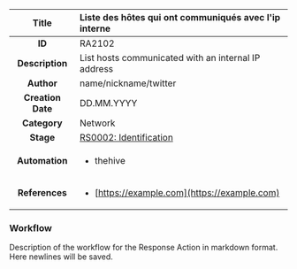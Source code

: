| Title                       | Liste des hôtes qui ont communiqués avec l'ip interne         |
|:---------------------------:|:--------------------|
| **ID**                      | RA2102            |
| **Description**             | List hosts communicated with an internal IP address   |
| **Author**                  | name/nickname/twitter        |
| **Creation Date**           | DD.MM.YYYY |
| **Category**                | Network      |
| **Stage**                   |[RS0002: Identification](../Response_Stages/RS0002.md)| 
| **Automation** |<ul><li>thehive</li></ul>|
| **References** |<ul><li>[https://example.com](https://example.com)</li></ul>|

### Workflow

Description of the workflow for the Response Action in markdown format.  
Here newlines will be saved.
